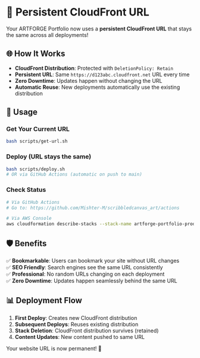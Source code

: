 # 🔗 Persistent CloudFront URL

Your ARTFORGE Portfolio now uses a **persistent CloudFront URL** that stays the same across all deployments!

## 🌐 How It Works

- **CloudFront Distribution**: Protected with `DeletionPolicy: Retain`
- **Persistent URL**: Same `https://d123abc.cloudfront.net` URL every time
- **Zero Downtime**: Updates happen without changing the URL
- **Automatic Reuse**: New deployments automatically use the existing distribution

## 🚀 Usage

### Get Your Current URL
```bash
bash scripts/get-url.sh
```

### Deploy (URL stays the same)
```bash
bash scripts/deploy.sh
# OR via GitHub Actions (automatic on push to main)
```

### Check Status
```bash
# Via GitHub Actions
# Go to: https://github.com/Mishter-M/scribbledcanvas_art/actions

# Via AWS Console
aws cloudformation describe-stacks --stack-name artforge-portfolio-prod --region us-east-1
```

## 🛡️ Benefits

✅ **Bookmarkable**: Users can bookmark your site without URL changes  
✅ **SEO Friendly**: Search engines see the same URL consistently  
✅ **Professional**: No random URLs changing on each deployment  
✅ **Zero Downtime**: Updates happen seamlessly behind the same URL  

## 📊 Deployment Flow

1. **First Deploy**: Creates new CloudFront distribution
2. **Subsequent Deploys**: Reuses existing distribution
3. **Stack Deletion**: CloudFront distribution survives (retained)
4. **Content Updates**: New content pushed to same URL

Your website URL is now permanent! 🎉
